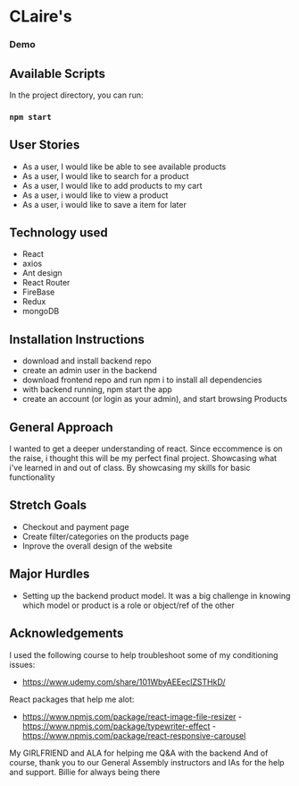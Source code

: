 # CLaire's
### Demo

## Available Scripts

In the project directory, you can run:

### `npm start`

## User Stories
- As a user, I would like be able to see available products
- As a user, I would like to search for a product 
- As a user, I would like to add products to my cart
- As a user, i would like to view a product 
- As a user, i would like to save a item for later


## Technology used
- React
- axios
- Ant design
- React Router
- FireBase
- Redux
- mongoDB


## Installation Instructions
- download and install backend repo
- create an admin user in the backend
- download frontend repo and run npm i to install all dependencies
- with backend running, npm start the app
- create an account (or login as your admin), and start browsing Products

## General Approach
I wanted to get a deeper understanding of react. Since eccommence is on the raise, i thought this will be my perfect final project. Showcasing what i've learned in and out of class. By showcasing my skills for basic functionality 

## Stretch Goals
- Checkout and payment page
- Create filter/categories on the products page
- Inprove the overall design of the website

## Major Hurdles
- Setting up the backend product model. It was a big challenge in knowing which model or product is a role or object/ref of the other


## Acknowledgements
I used the following course to help troubleshoot some of my conditioning issues:
- https://www.udemy.com/share/101WbyAEEeclZSTHkD/

React packages that help me alot:
- https://www.npmjs.com/package/react-image-file-resizer
-https://www.npmjs.com/package/typewriter-effect
-https://www.npmjs.com/package/react-responsive-carousel

My GIRLFRIEND and ALA for helping me Q&A with the backend
And of course, thank you to our General Assembly instructors and IAs for the help and support. Billie for always being there